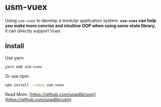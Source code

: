 # usm-vuex

Using `usm-vuex` to develop a modular application system. **`usm-vuex` can help you make more concise and intuitive OOP when using some state library**, it can directly support Vuex.

## Install

Use yarn:

```bash
yarn add usm-vuex
```

Or use npm:

```bash
npm install --save usm-vuex
```

Read More: [https://github.com/unadlib/usm](https://github.com/unadlib/usm)
